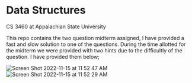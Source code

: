 # Data Structures
CS 3460 at Appalachian State University 

This repo contains the two question midterm assigned, I have provided a fast and slow solution to one of the questions. During the time allotted for the midterm we were provided with two hints due to the difficultly of the question. I have provided them below;

![Screen Shot 2022-11-15 at 11 52 47 AM](https://user-images.githubusercontent.com/79890541/201980348-09171629-30b6-4bd3-9718-8b8c4dacda80.png)
![Screen Shot 2022-11-15 at 11 52 29 AM](https://user-images.githubusercontent.com/79890541/201980362-e19377aa-f54d-4386-bb2d-b8b83f0225e0.png)

